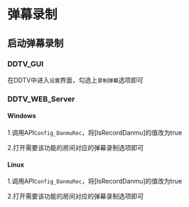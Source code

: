 # 弹幕录制

## 启动弹幕录制

### DDTV_GUI

在DDTV中进入`设置`界面，勾选上`录制弹幕`选项即可

### DDTV_WEB_Server

#### Windows

1.调用API`Config_DanmuRec`，将[IsRecordDanmu]的值改为true

2.打开需要该功能的房间对应的弹幕录制选项即可

#### Linux

1.调用API`Config_DanmuRec`，将[IsRecordDanmu]的值改为true

2.打开需要该功能的房间对应的弹幕录制选项即可
